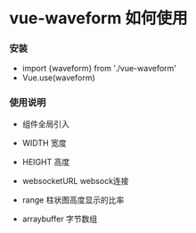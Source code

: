 # vue-waveform 如何使用


### 安装

* import {waveform} from './vue-waveform'
* Vue.use(waveform)


### 使用说明

* <vue-waveform ref="mycom" :range="0.6" :WIDTH="800" :HEIGHT="100" websocketURL="ws://192.168.6.48:8082/ws/websocket/socketServer.do" :id="selectid" :arraybuffer="arraybuffer"></vue-waveform> 组件全局引入

* WIDTH  宽度
* HEIGHT  高度
* websocketURL websock连接
* range 柱状图高度显示的比率
* arraybuffer 字节数组